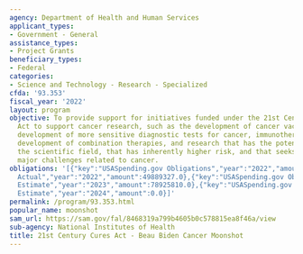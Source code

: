 ```yaml
---
agency: Department of Health and Human Services
applicant_types:
- Government - General
assistance_types:
- Project Grants
beneficiary_types:
- Federal
categories:
- Science and Technology - Research - Specialized
cfda: '93.353'
fiscal_year: '2022'
layout: program
objective: To provide support for initiatives funded under the 21st Century Cures
  Act to support cancer research, such as the development of cancer vaccines, the
  development of more sensitive diagnostic tests for cancer, immunotherapy and the
  development of combination therapies, and research that has the potential to transform
  the scientific field, that has inherently higher risk, and that seeks to address
  major challenges related to cancer.
obligations: '[{"key":"USASpending.gov Obligations","year":"2022","amount":112719456.88},{"key":"SAM.gov
  Actual","year":"2022","amount":49889327.0},{"key":"USASpending.gov Obligations","year":"2023","amount":28208393.27},{"key":"SAM.gov
  Estimate","year":"2023","amount":78925810.0},{"key":"USASpending.gov Obligations","year":"2024","amount":0.0},{"key":"SAM.gov
  Estimate","year":"2024","amount":0.0}]'
permalink: /program/93.353.html
popular_name: moonshot
sam_url: https://sam.gov/fal/8468319a799b4605b0c578815ea8f46a/view
sub-agency: National Institutes of Health
title: 21st Century Cures Act - Beau Biden Cancer Moonshot
---
```

